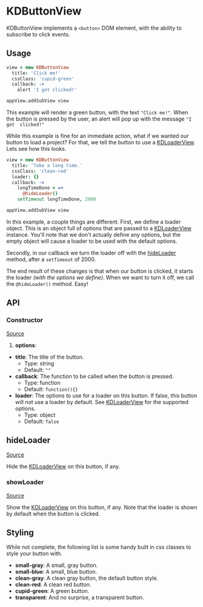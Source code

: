 
# KDButtonView

KDButtonView implements a `<button>` DOM element, with the ability to subscribe 
to click events.

## Usage

```coffee
view = new KDButtonView
  title: 'Click me!'
  cssClass: 'cupid-green'
  callback: ->
    alert 'I got clicked!'

appView.addSubView view
```

This example will render a green button, with the text `"Click me!"`. When the 
button is pressed by the user, an alert will pop up with the message `"I got 
clicked!"`

While this example is fine for an immediate action, what if we wanted our 
button to load a project? For that, we tell the button to use a 
[KDLoaderView](./kdloaderview.md). Lets see how this looks.

```coffee
view = new KDButtonView
  title: 'Take a long time.'
  cssClass: 'clean-red'
  loader: {}
  callback: ->
    longTimeDone = =>
      @hideLoader()
    setTimeout longTimeDone, 2000

appView.addSubView view
```

In this example, a couple things are different. First, we define a loader 
object. This is an object full of options that are passed to a 
[KDLoaderView](./kdloaderview.md) instance. You'll note that we don't actually 
define any options, but the empty object will cause a loader to be used with 
the default options.

Secondly, in our callback we turn the loader off with the 
[hideLoader](#hideloader) method, after a `setTimeout` of 2000.

The end result of these changes is that when our button is clicked, it starts 
the loader *(with the options we define)*. When we want to turn it off, we call 
the `@hideLoader()` method. Easy!

## API

### Constructor

[Source](https://github.com/koding/kd/blob/master/src/components/buttons/buttonview.coffee#L6)

1. **options**:
  - **title**: The title of the button.
    - Type: string
    - Default: `""`
  - **callback**: The function to be called when the button is pressed.
    - Type: function
    - Default: `function(){}`
  - **loader**: The options to use for a loader on this button. If false, this 
    button will not use a loader by default. See 
[KDLoaderView](./kdloaderview.md) for the supported options.
    - Type: object
    - Default: `false`

## hideLoader

[Source](https://github.com/koding/kd/blob/master/src/components/buttons/buttonview.coffee#L121)

Hide the [KDLoaderView][kdloaderview] on this button, if any.

### showLoader

[Source](https://github.com/koding/kd/blob/master/src/components/buttons/buttonview.coffee#L115)

Show the [KDLoaderView][kdloaderview] on this button, if any. Note that the 
loader is shown by default when the button is clicked.

## Styling

While not complete, the following list is some handy built in css classes to 
style your button with.

- **small-gray**: A small, gray button.
- **small-blue**: A small, blue button.
- **clean-gray**: A clean gray button, the default button style.
- **clean-red**: A clean red button.
- **cupid-green**: A green button.
- **transparent**: And no surprise, a transparent button.


[kdloaderview]: ./kdloaderview.md
